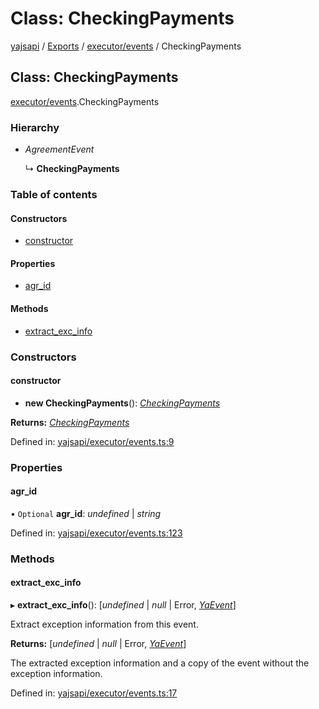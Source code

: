 # Class: CheckingPayments

[yajsapi](../yajsapi.md) / [Exports](../modules/) / [executor/events](../modules/executor_events.md) / CheckingPayments

## Class: CheckingPayments

[executor/events](../modules/executor_events.md).CheckingPayments

### Hierarchy

* _AgreementEvent_

  ↳ **CheckingPayments**

### Table of contents

#### Constructors

* [constructor](executor_events.checkingpayments.md#constructor)

#### Properties

* [agr\_id](executor_events.checkingpayments.md#agr_id)

#### Methods

* [extract\_exc\_info](executor_events.checkingpayments.md#extract_exc_info)

### Constructors

#### constructor

* **new CheckingPayments**\(\): [_CheckingPayments_](executor_events.checkingpayments.md)

**Returns:** [_CheckingPayments_](executor_events.checkingpayments.md)

Defined in: [yajsapi/executor/events.ts:9](https://github.com/golemfactory/yajsapi/blob/289a25a/yajsapi/executor/events.ts#L9)

### Properties

#### agr\_id

• `Optional` **agr\_id**: _undefined_ \| _string_

Defined in: [yajsapi/executor/events.ts:123](https://github.com/golemfactory/yajsapi/blob/289a25a/yajsapi/executor/events.ts#L123)

### Methods

#### extract\_exc\_info

▸ **extract\_exc\_info**\(\): \[_undefined_ \| _null_ \| Error, [_YaEvent_](executor_events.yaevent.md)\]

Extract exception information from this event.

**Returns:** \[_undefined_ \| _null_ \| Error, [_YaEvent_](executor_events.yaevent.md)\]

The extracted exception information and a copy of the event without the exception information.

Defined in: [yajsapi/executor/events.ts:17](https://github.com/golemfactory/yajsapi/blob/289a25a/yajsapi/executor/events.ts#L17)

